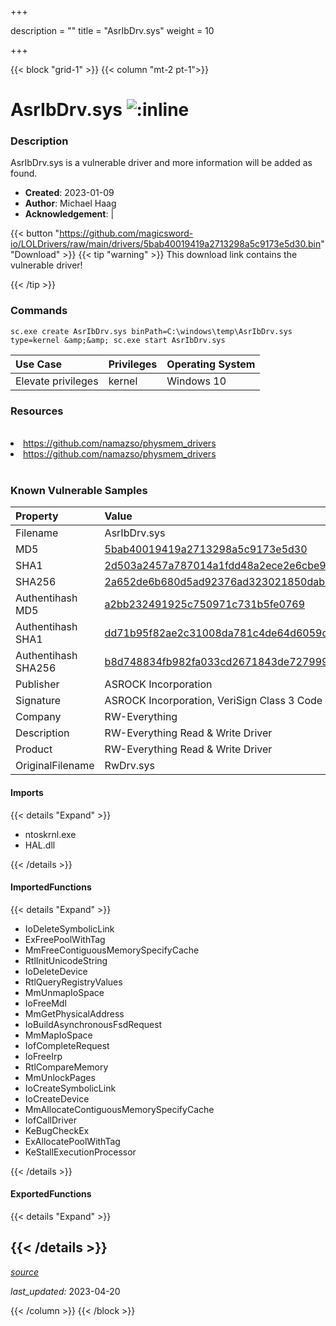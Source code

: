 +++

description = ""
title = "AsrIbDrv.sys"
weight = 10

+++


{{< block "grid-1" >}}
{{< column "mt-2 pt-1">}}


# AsrIbDrv.sys ![:inline](/images/twitter_verified.png) 


### Description

AsrIbDrv.sys is a vulnerable driver and more information will be added as found.

- **Created**: 2023-01-09
- **Author**: Michael Haag
- **Acknowledgement**:  | [](https://twitter.com/)

{{< button "https://github.com/magicsword-io/LOLDrivers/raw/main/drivers/5bab40019419a2713298a5c9173e5d30.bin" "Download" >}}
{{< tip "warning" >}}
This download link contains the vulnerable driver!

{{< /tip >}}

### Commands

```
sc.exe create AsrIbDrv.sys binPath=C:\windows\temp\AsrIbDrv.sys type=kernel &amp;&amp; sc.exe start AsrIbDrv.sys
```

| Use Case | Privileges | Operating System | 
|:---- | ---- | ---- |
| Elevate privileges | kernel | Windows 10 |

### Resources
<br>
<li><a href=" https://github.com/namazso/physmem_drivers"> https://github.com/namazso/physmem_drivers</a></li>
<li><a href="https://github.com/namazso/physmem_drivers">https://github.com/namazso/physmem_drivers</a></li>
<br>

### Known Vulnerable Samples

| Property           | Value |
|:-------------------|:------|
| Filename           | AsrIbDrv.sys |
| MD5                | [5bab40019419a2713298a5c9173e5d30](https://www.virustotal.com/gui/file/5bab40019419a2713298a5c9173e5d30) |
| SHA1               | [2d503a2457a787014a1fdd48a2ece2e6cbe98ea7](https://www.virustotal.com/gui/file/2d503a2457a787014a1fdd48a2ece2e6cbe98ea7) |
| SHA256             | [2a652de6b680d5ad92376ad323021850dab2c653abf06edf26120f7714b8e08a](https://www.virustotal.com/gui/file/2a652de6b680d5ad92376ad323021850dab2c653abf06edf26120f7714b8e08a) |
| Authentihash MD5   | [a2bb232491925c750971c731b5fe0769](https://www.virustotal.com/gui/search/authentihash%253Aa2bb232491925c750971c731b5fe0769) |
| Authentihash SHA1  | [dd71b95f82ae2c31008da781c4de64d6059c5fca](https://www.virustotal.com/gui/search/authentihash%253Add71b95f82ae2c31008da781c4de64d6059c5fca) |
| Authentihash SHA256| [b8d748834fb982fa033cd2671843de727999b21fad30979ac4acc4828910ef8b](https://www.virustotal.com/gui/search/authentihash%253Ab8d748834fb982fa033cd2671843de727999b21fad30979ac4acc4828910ef8b) |
| Publisher         | ASROCK Incorporation |
| Signature         | ASROCK Incorporation, VeriSign Class 3 Code Signing 2010 CA, VeriSign   |
| Company           | RW-Everything |
| Description       | RW-Everything Read &amp; Write Driver |
| Product           | RW-Everything Read &amp; Write Driver |
| OriginalFilename  | RwDrv.sys |


#### Imports
{{< details "Expand" >}}
* ntoskrnl.exe
* HAL.dll

{{< /details >}}
#### ImportedFunctions
{{< details "Expand" >}}
* IoDeleteSymbolicLink
* ExFreePoolWithTag
* MmFreeContiguousMemorySpecifyCache
* RtlInitUnicodeString
* IoDeleteDevice
* RtlQueryRegistryValues
* MmUnmapIoSpace
* IoFreeMdl
* MmGetPhysicalAddress
* IoBuildAsynchronousFsdRequest
* MmMapIoSpace
* IofCompleteRequest
* IoFreeIrp
* RtlCompareMemory
* MmUnlockPages
* IoCreateSymbolicLink
* IoCreateDevice
* MmAllocateContiguousMemorySpecifyCache
* IofCallDriver
* KeBugCheckEx
* ExAllocatePoolWithTag
* KeStallExecutionProcessor

{{< /details >}}
#### ExportedFunctions
{{< details "Expand" >}}

{{< /details >}}
-----



[*source*](https://github.com/magicsword-io/LOLDrivers/tree/main/yaml/asribdrv.yaml)

*last_updated:* 2023-04-20








{{< /column >}}
{{< /block >}}

